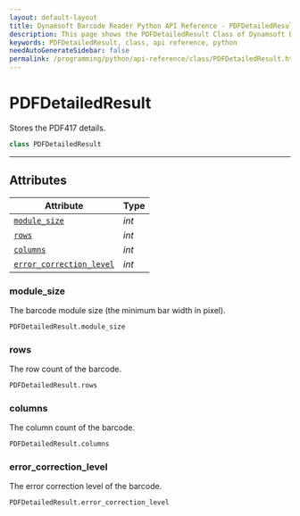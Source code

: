 ```yaml
---
layout: default-layout
title: Dynamsoft Barcode Reader Python API Reference - PDFDetailedResult Class
description: This page shows the PDFDetailedResult Class of Dynamsoft Barcode Reader for Python SDK.
keywords: PDFDetailedResult, class, api reference, python
needAutoGenerateSidebar: false
permalink: /programming/python/api-reference/class/PDFDetailedResult.html
---
```



# PDFDetailedResult
Stores the PDF417 details.

```python
class PDFDetailedResult
```  
  
---
  

## Attributes
  
| Attribute | Type |
|---------- | ---- |
| [`module_size`](#module_size) | *int* |
| [`rows`](#rows) | *int* |
| [`columns`](#columns) | *int* |
| [`error_correction_level`](#error_correction_level) | *int* |


### module_size
The barcode module size (the minimum bar width in pixel).

```python
PDFDetailedResult.module_size
```

### rows
The row count of the barcode.

```python
PDFDetailedResult.rows
```

### columns
The column count of the barcode.

```python
PDFDetailedResult.columns
```

### error_correction_level
The error correction level of the barcode.

```python
PDFDetailedResult.error_correction_level
```
